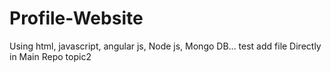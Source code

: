 # Profile-Website
Using html, javascript, angular js, Node js, Mongo DB...
test
add file
Directly in Main Repo
topic2
